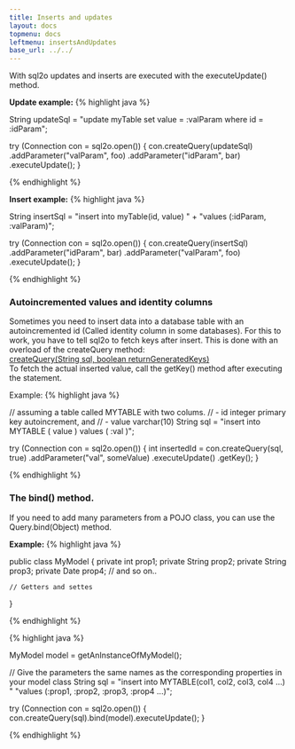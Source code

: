 ```yaml
---
title: Inserts and updates
layout: docs
topmenu: docs
leftmenu: insertsAndUpdates
base_url: ../../
---
```


With sql2o updates and inserts are executed with the executeUpdate() method.

**Update example:** 
{% highlight java %}

String updateSql = "update myTable set value = :valParam where id = :idParam";

try (Connection con = sql2o.open()) {
    con.createQuery(updateSql)
	    .addParameter("valParam", foo)
	    .addParameter("idParam", bar)
	    .executeUpdate();
}

{% endhighlight %}

**Insert example:**
{% highlight java %}

String insertSql = 
	"insert into myTable(id, value) " +
	"values (:idParam, :valParam)";

try (Connection con = sql2o.open()) {
    con.createQuery(insertSql)
	    .addParameter("idParam", bar)
	    .addParameter("valParam", foo)
	    .executeUpdate();
}

{% endhighlight %}

### Autoincremented values and identity columns

Sometimes you need to insert data into a database table with an autoincremented id (Called identity column in some databases). For this to work, you have to tell sql2o to fetch keys after insert. This is done with an overload of the createQuery method:  
[createQuery(String sql, boolean returnGeneratedKeys)](http://api.sql2o.org/1.2.0/org/sql2o/Sql2o.html#createQuery%28java.lang.String,%20boolean%29)  
To fetch the actual inserted value, call the getKey() method after executing the statement.

Example:
{% highlight java %}

// assuming a table called MYTABLE with two colums. 
// - id integer primary key autoincrement, and
// - value varchar(10)
String sql = "insert into MYTABLE ( value ) values ( :val )";

try (Connection con = sql2o.open()) {
    int insertedId = con.createQuery(sql, true)
	    .addParameter("val", someValue)
	    .executeUpdate()
	    .getKey();
}

{% endhighlight %}

### The bind() method.

If you need to add many parameters from a POJO class, you can use the Query.bind(Object) method.

**Example:**
{% highlight java %}

public class MyModel {
	private int prop1;
	private String prop2;
	private String prop3;
	private Date prop4;
	// and so on..

	// Getters and settes
}

{% endhighlight %}

{% highlight java %}

MyModel model = getAnInstanceOfMyModel();

// Give the parameters the same names as the corresponding properties in your model class
String sql = 
	"insert into MYTABLE(col1, col2, col3, col4 ...) "
	"values (:prop1, :prop2, :prop3, :prop4 ...)";

try (Connection con = sql2o.open()) {
    con.createQuery(sql).bind(model).executeUpdate();
}

{% endhighlight %}
